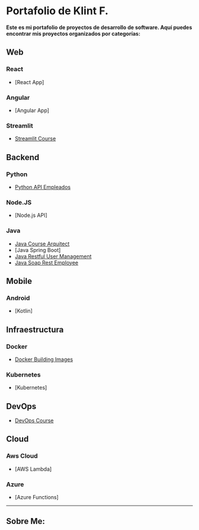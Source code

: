 # Portafolio de Klint F.

**Este es mi portafolio de proyectos de desarrollo de software. Aquí puedes encontrar mis proyectos organizados por categorías:**

## Web

### React
- [React App]

### Angular
- [Angular App]

### Streamlit
- [Streamlit Course](https://github.com/klintfox/streamlit_course)


## Backend

### Python
- [Python API Empleados](https://github.com/klintfox/api_employee_python)

### Node.JS
- [Node.js API]

### Java
- [Java Course Arquitect](https://github.com/klintfox/course-java-arquitect)
- [Java Spring Boot]
- [Java Restful User Management](https://github.com/klintfox/api-user-managemenet)
- [Java Soap Rest Employee](https://github.com/klintfox/api-soap-rest-employee)

## Mobile

### Android

- [Kotlin]


## Infraestructura

### Docker
- [Docker Building Images](https://github.com/klintfox/docker-images)

### Kubernetes
- [Kubernetes]

## DevOps
- [DevOps Course](https://github.com/klintfox/course-devops-masterclass)

## Cloud

### Aws Cloud
- [AWS Lambda]

### Azure
- [Azure Functions]


*** 

## Sobre Me: 
